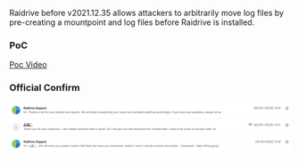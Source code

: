 Raidrive before v2021.12.35 allows attackers to arbitrarily move log files by pre-creating a mountpoint and log files before Raidrive is installed.

### PoC

[Poc Video](./raidrive_exp_EN.mp4)

### Official Confirm

![confirm](pic/confirm.jpg)